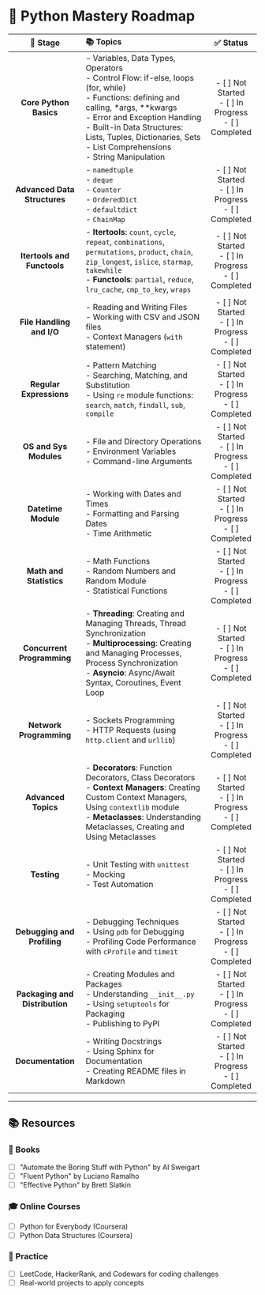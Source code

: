 # 🐍 Python Mastery Roadmap

| 📅 **Stage** | 📚 **Topics** | ✅ **Status** |
|:------------:|:-------------|:-------------:|
| **Core Python Basics** | - Variables, Data Types, Operators<br>- Control Flow: if-else, loops (for, while)<br>- Functions: defining and calling, *args, **kwargs<br>- Error and Exception Handling<br>- Built-in Data Structures: Lists, Tuples, Dictionaries, Sets<br>- List Comprehensions<br>- String Manipulation | - [ ] Not Started<br>- [ ] In Progress<br>- [ ] Completed |
| **Advanced Data Structures** | - `namedtuple`<br>- `deque`<br>- `Counter`<br>- `OrderedDict`<br>- `defaultdict`<br>- `ChainMap` | - [ ] Not Started<br>- [ ] In Progress<br>- [ ] Completed |
| **Itertools and Functools** | - **Itertools**: `count`, `cycle`, `repeat`, `combinations`, `permutations`, `product`, `chain`, `zip_longest`, `islice`, `starmap`, `takewhile`<br>- **Functools**: `partial`, `reduce`, `lru_cache`, `cmp_to_key`, `wraps` | - [ ] Not Started<br>- [ ] In Progress<br>- [ ] Completed |
| **File Handling and I/O** | - Reading and Writing Files<br>- Working with CSV and JSON files<br>- Context Managers (`with` statement) | - [ ] Not Started<br>- [ ] In Progress<br>- [ ] Completed |
| **Regular Expressions** | - Pattern Matching<br>- Searching, Matching, and Substitution<br>- Using `re` module functions: `search`, `match`, `findall`, `sub`, `compile` | - [ ] Not Started<br>- [ ] In Progress<br>- [ ] Completed |
| **OS and Sys Modules** | - File and Directory Operations<br>- Environment Variables<br>- Command-line Arguments | - [ ] Not Started<br>- [ ] In Progress<br>- [ ] Completed |
| **Datetime Module** | - Working with Dates and Times<br>- Formatting and Parsing Dates<br>- Time Arithmetic | - [ ] Not Started<br>- [ ] In Progress<br>- [ ] Completed |
| **Math and Statistics** | - Math Functions<br>- Random Numbers and Random Module<br>- Statistical Functions | - [ ] Not Started<br>- [ ] In Progress<br>- [ ] Completed |
| **Concurrent Programming** | - **Threading**: Creating and Managing Threads, Thread Synchronization<br>- **Multiprocessing**: Creating and Managing Processes, Process Synchronization<br>- **Asyncio**: Async/Await Syntax, Coroutines, Event Loop | - [ ] Not Started<br>- [ ] In Progress<br>- [ ] Completed |
| **Network Programming** | - Sockets Programming<br>- HTTP Requests (using `http.client` and `urllib`) | - [ ] Not Started<br>- [ ] In Progress<br>- [ ] Completed |
| **Advanced Topics** | - **Decorators**: Function Decorators, Class Decorators<br>- **Context Managers**: Creating Custom Context Managers, Using `contextlib` module<br>- **Metaclasses**: Understanding Metaclasses, Creating and Using Metaclasses | - [ ] Not Started<br>- [ ] In Progress<br>- [ ] Completed |
| **Testing** | - Unit Testing with `unittest`<br>- Mocking<br>- Test Automation | - [ ] Not Started<br>- [ ] In Progress<br>- [ ] Completed |
| **Debugging and Profiling** | - Debugging Techniques<br>- Using `pdb` for Debugging<br>- Profiling Code Performance with `cProfile` and `timeit` | - [ ] Not Started<br>- [ ] In Progress<br>- [ ] Completed |
| **Packaging and Distribution** | - Creating Modules and Packages<br>- Understanding `__init__.py`<br>- Using `setuptools` for Packaging<br>- Publishing to PyPI | - [ ] Not Started<br>- [ ] In Progress<br>- [ ] Completed |
| **Documentation** | - Writing Docstrings<br>- Using Sphinx for Documentation<br>- Creating README files in Markdown | - [ ] Not Started<br>- [ ] In Progress<br>- [ ] Completed |

---

## 📚 Resources

### 📘 Books
- [ ] "Automate the Boring Stuff with Python" by Al Sweigart
- [ ] "Fluent Python" by Luciano Ramalho
- [ ] "Effective Python" by Brett Slatkin

### 🎓 Online Courses
- [ ] Python for Everybody (Coursera)
- [ ] Python Data Structures (Coursera)

### 📝 Practice
- [ ] LeetCode, HackerRank, and Codewars for coding challenges
- [ ] Real-world projects to apply concepts
